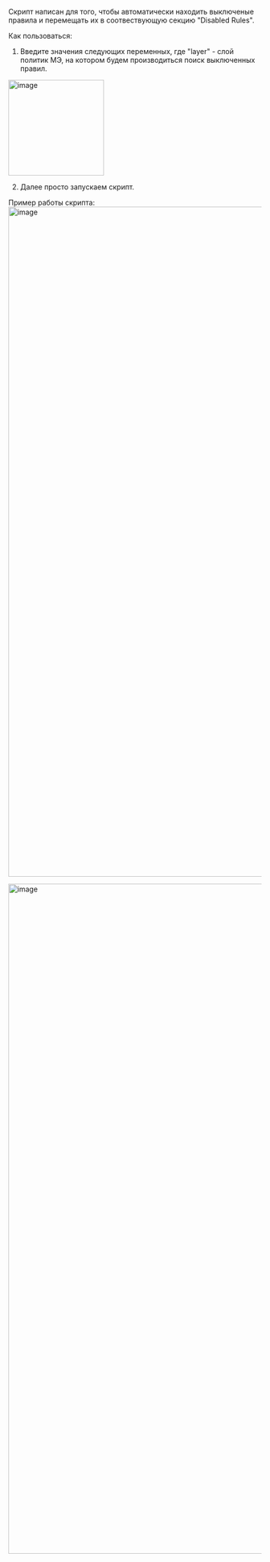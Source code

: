 Скрипт написан для того, чтобы автоматически находить выключеные правила и перемещать их в соотвествующую секцию "Disabled Rules".

Как пользоваться:
1) Введите значения следующих переменных, где "layer" - слой политик МЭ, на котором будем производиться поиск выключенных правил.
<img width="190" alt="image" src="https://github.com/user-attachments/assets/04a652c2-d8f0-4e63-b4fe-126d335fa5b8">

2) Далее просто запускаем скрипт.



Пример работы скрипта:
<img width="1330" alt="image" src="https://github.com/user-attachments/assets/98e66bab-9d7a-4536-8fc4-e4e2a7bbb647">

<img width="1330" alt="image" src="https://github.com/user-attachments/assets/0a65a887-9033-4707-81fa-b96cb6ef6eed">
